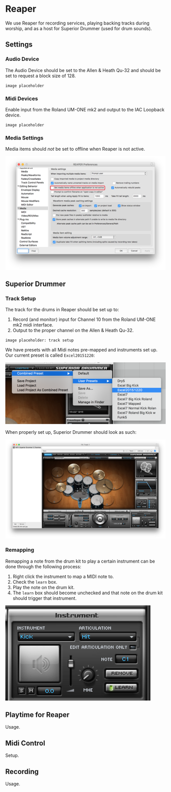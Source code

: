 # Reaper

We use Reaper for recording services, playing backing tracks during worship, and as a host for Superior Drummer (used for drum sounds).

## Settings

### Audio Device

The Audio Device should be set to the Allen & Heath Qu-32 and should be set to request a block size of 128.

```
image placeholder
```

### Midi Devices

Enable input from the Roland UM-ONE mk2 and output to the IAC Loopback device.

```
image placeholder
```

### Media Settings

Media items should *not* be set to offline when Reaper is not active.

![Reaper Media Settings](images/reaper/media-settings.png)

## Superior Drummer

### Track Setup

The track for the drums in Reaper should be set up to:

1. Record (and monitor) input for Channel 10 from the Roland UM-ONE mk2 midi interface.
1. Output to the proper channel on the Allen & Heath Qu-32.

```
image placeholder: track setup
```

We have presets with all Midi notes pre-mapped and instruments set up. Our current preset is called `Excel20151220`:

![Superior Drummer Load Preset](images/reaper/superior-drummer-load-preset.png)

When properly set up, Superior Drummer should look as such:

![Superior Drummer](images/reaper/superior-drummer.png)

### Remapping

Remapping a note from the drum kit to play a certain instrument can be done through the following process:

1. Right click the instrument to map a MIDI note to.
1. Check the `learn` box.
1. Play the note on the drum kit.
1. The `learn` box should become unchecked and that note on the drum kit should trigger that instrument.

![Superior Drummer Learn Note](images/reaper/superior-drummer-learn.png)

## Playtime for Reaper

Usage.

## Midi Control

Setup.

## Recording

Usage.
